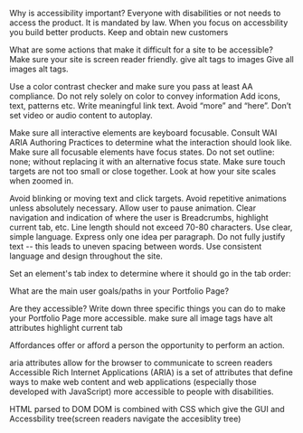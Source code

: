 Why is accessibility important?
Everyone with disabilities or not needs to access the product. 
It is mandated by law. 
When you focus on accessbility you build better products. 
Keep and obtain new customers


What are some actions that make it difficult for a site to be accessible?
Make sure your site is screen reader friendly. 
give alt tags to images
Give all images alt tags.

Use a color contrast checker and make sure you pass at least AA compliance.
Do not rely solely on color to convey information
Add icons, text, patterns etc.
Write meaningful link text.
Avoid “more” and “here”.
Don’t set video or audio content to autoplay.


Make sure all interactive elements are keyboard focusable.
Consult WAI ARIA Authoring Practices to determine what the interaction should look like.
Make sure all focusable elements have focus states.
Do not set outline: none; without replacing it with an alternative focus state.
Make sure touch targets are not too small or close together.
Look at how your site scales when zoomed in.


Avoid blinking or moving text and click targets.
Avoid repetitive animations unless absolutely necessary.
Allow user to pause animation.
Clear navigation and indication of where the user is 
Breadcrumbs, highlight current tab, etc.
Line length should not exceed 70-80 characters.
Use clear, simple language.
Express only one idea per paragraph.
Do not fully justify text -- this leads to uneven spacing between words.
Use consistent language and design throughout the site.

Set an element's tab index to determine where it should go in the tab order:



What are the main user goals/paths in your Portfolio Page?

Are they accessible?
Write down three specific things you can do to make your Portfolio Page more accessible.
make sure all image tags have alt attributes
highlight current tab

Affordances offer or afford a person the opportunity to perform an action. 

aria attributes allow for the browser to communicate to screen readers
Accessible Rich Internet Applications (ARIA) is a set of attributes that define ways to make web content and web applications (especially those developed with JavaScript) more accessible to people with disabilities.


HTML parsed to DOM DOM is combined with CSS which give the GUI and Accessbility tree(screen readers navigate the accesiblity tree)

